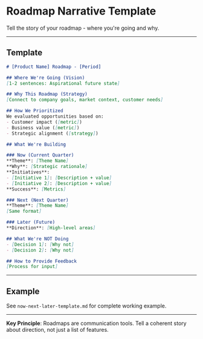 # Roadmap Narrative Template

Tell the story of your roadmap - where you're going and why.

---

## Template

```markdown
# [Product Name] Roadmap - [Period]

## Where We're Going (Vision)
[1-2 sentences: Aspirational future state]

## Why This Roadmap (Strategy)
[Connect to company goals, market context, customer needs]

## How We Prioritized
We evaluated opportunities based on:
- Customer impact ([metric])
- Business value ([metric])
- Strategic alignment ([strategy])

## What We're Building

### Now (Current Quarter)
**Theme**: [Theme Name]
**Why**: [Strategic rationale]
**Initiatives**:
- [Initiative 1]: [Description + value]
- [Initiative 2]: [Description + value]
**Success**: [Metrics]

### Next (Next Quarter)
**Theme**: [Theme Name]
[Same format]

### Later (Future)
**Direction**: [High-level areas]

## What We're NOT Doing
- [Decision 1]: [Why not]
- [Decision 2]: [Why not]

## How to Provide Feedback
[Process for input]
```

---

## Example

See `now-next-later-template.md` for complete working example.

---

**Key Principle**: Roadmaps are communication tools. Tell a coherent story about direction, not just a list of features.
